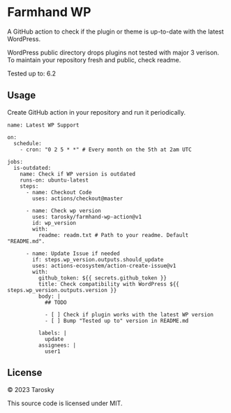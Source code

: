 # Farmhand WP

A GitHub action to check if the plugin or theme is up-to-date with the latest WordPress.

WordPress public directory drops plugins not tested with major 3 verison. To maintain your repository fresh and public, check readme.

Tested up to: 6.2

## Usage

Create GitHub action in your repository and run it periodically.

```
name: Latest WP Support

on:
  schedule:
    - cron: "0 2 5 * *" # Every month on the 5th at 2am UTC

jobs:
  is-outdated:
    name: Check if WP version is outdated
    runs-on: ubuntu-latest
    steps:
      - name: Checkout Code
        uses: actions/checkout@master

      - name: Check wp version
        uses: tarosky/farmhand-wp-action@v1
        id: wp_version
        with:
          readme: readm.txt # Path to your readme. Default "README.md".

      - name: Update Issue if needed
        if: steps.wp_version.outputs.should_update
        uses: actions-ecosystem/action-create-issue@v1
        with:
          github_token: ${{ secrets.github_token }}
          title: Check compatibility with WordPress ${{ steps.wp_version.outputs.version }}
          body: |
            ## TODO

            - [ ] Check if plugin works with the latest WP version
            - [ ] Bump "Tested up to" version in README.md

          labels: |
            update
          assignees: |
            user1

```

## License

&copy; 2023 Tarosky

This source code is licensed under MIT.
